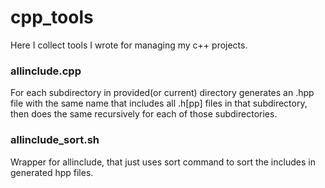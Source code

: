 # cpp_tools
Here I collect tools I wrote for managing my c++ projects.

### allinclude.cpp
For each subdirectory in provided(or current) directory generates an .hpp file with the same name that includes all .h[pp] files in that subdirectory, then does the same recursively for each of those subdirectories.

### allinclude_sort.sh
Wrapper for allinclude, that just uses sort command to sort the includes in generated hpp files.

